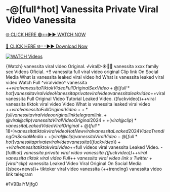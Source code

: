 # -@[full*hot] Vanessita Private Viral Video Vanessita


[🌐 CLICK HERE 🟢==►► WATCH NOW](https://cutt.ly/te57wshS)

[🔴 CLICK HERE 🌐==►► Download Now](https://cutt.ly/te57wshS)

[![WATCH Videos](https://i.imgur.com/dJHk4Zq.gif)](https://cutt.ly/te57wshS)





























{Watch} vanessita viral video Original.
️√viral▷☀️👄💥 vanessita xxxx family sex Videos Oficial. +!! vanessita full viral video original Clip link On Social Media What is vanessita leaked viral video hd What is vanessita leaked viral video Watch Full ^viralvideo^ vanessita
+$+viral vanessita Tiktok Video Full Original Sex Video
+@[full*hot] vanessita viral video Vanessita private viral video vanessita leak video
+$+viral vanessita Full Original Video Tutorial Leaked Video.
((fuckvideo))++viral vanessita tiktok viral video
Video What is vanessita leaked viral video +$+viral vanessita Full Original Video
++*full vanessita viral video original link telegram link. +@viral@clip) vanessita Viral Video Original 2024 ++(viral@clip)* vanessita Leaked Video Viral Original +@(full*18+) vanessita tiktok viral video {Hot New viral} vanessita Leaked 2024 Video Trending On Social Media
++(viral@clip) vanessita Viral Video
-@[full*hot] vanessita private viral video vanessita ((fuckvideo))++viral vanessita tiktok viral video
+$+full videos viral vanessita Leaked Video.
-[full*hot] vanessita private viral video vanessita
((fuckvideo))++viral vanessita tiktok viral video Full++ vanessita viral video link x Twitter
+[viral^clip)* vanessita Leaked Video Viral Original On Social Media
((sbex+news))+ tiktoker viral video vanessita {++trending} vanessita video link telegram


#1V9BaiYMjfg0
